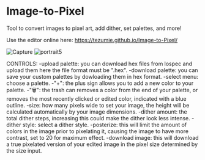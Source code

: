 # Image-to-Pixel
Tool to convert images to pixel art, add dither, set palettes, and more!

Use the editor online here: https://tezumie.github.io/Image-to-Pixel/

![Capture](https://github.com/Tezumie/Image-to-Pixel/assets/102488626/123e61bf-8a32-4cac-b10a-526fcebd0600)
![portrait5](https://github.com/Tezumie/Image-to-Pixel/assets/102488626/6c92e894-c8ae-4f34-8cd0-7eba2eae4d5c)

CONTROLS:
-upload palette: you can download hex files from lospec and upload them here the file format must be ".hex".
-download palette: you can save your custom palettes by dowloading them in hex format.
-select menu: choose a palette.
-"+": the plus sign allows you to add a new color to your palette.
-"🗑️": the trash can removes a color from the end of your palette, or removes the most recently clicked or edited color, indicated with a blue outline.
-size: how many pixels wide to set your image, the height will be calculated automatically by your image dimensions.
-dither amount: the total dither steps, increasing this could make the dither look less intense.
-dither style: select a dither style.
-posterize: this will limit the amount of colors in the image prior to pixelating it, causing the image to have more contrast, set to 20 for maximum effect.
-download image: this will download a true pixelated version of your edited image in the pixel size determined by the size input.

